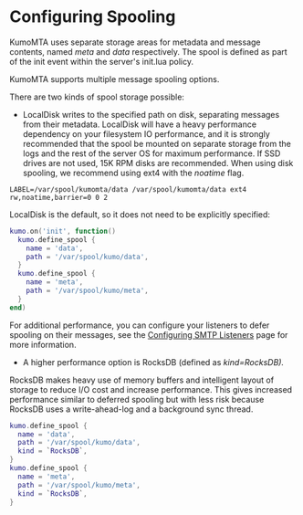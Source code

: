 # Configuring Spooling

KumoMTA uses separate storage areas for metadata and message contents, named *meta* and *data* respectively. The spool is defined as part of the init event within the server's init.lua policy.

KumoMTA supports multiple message spooling options.

There are two kinds of spool storage possible:

* LocalDisk writes to the specified path on disk, separating messages from their metadata. LocalDisk will have a heavy performance dependency on your filesystem IO performance, and it is strongly recommended that the spool be mounted on separate storage from the logs and the rest of the server OS for maximum performance. If SSD drives are not used, 15K RPM disks are recommended. When using disk spooling, we recommend using ext4 with the *noatime* flag.

```text
LABEL=/var/spool/kumomta/data /var/spool/kumomta/data ext4 rw,noatime,barrier=0 0 2
```

LocalDisk is the default, so it does not need to be explicitly specified:

```lua
kumo.on('init', function()
  kumo.define_spool {
    name = 'data',
    path = '/var/spool/kumo/data',
  }
  kumo.define_spool {
    name = 'meta',
    path = '/var/spool/kumo/meta',
  }
end)
```

For additional performance, you can configure your listeners to defer spooling on their messages, see the [Configuring SMTP Listeners](./smtplisteners.md) page for more information.

* A higher performance option is RocksDB (defined as *kind=RocksDB).*

RocksDB makes heavy use of memory buffers and intelligent layout of storage
to reduce I/O cost and increase performance. This gives increased performance similar to deferred spooling but with less risk because RocksDB uses a write-ahead-log and a background sync thread.

```lua
kumo.define_spool {
  name = 'data',
  path = '/var/spool/kumo/data',
  kind = `RocksDB`,
}
kumo.define_spool {
  name = 'meta',
  path = '/var/spool/kumo/meta',
  kind = `RocksDB`,
}
```

